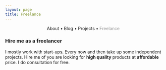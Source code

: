 ```yaml
---
layout: page
title: Freelance
---
```


<section>
	<div style="text-align: center;">
		<span class="hlink " onclick="window.location='/whoami/'">About</span> • 
		<span class="hlink " onclick="window.location='/whoami/blog'">Blog</span> • 
		<span class="hlink " onclick="window.location='/whoami/projects'">Projects</span> • 
		<span class="hlink " onclick="window.location='/whoami/freelance'" style="color: rgba(0, 0, 0, 0.4)">Freelance</span>
	</div>
	<div></div>
</section>


### Hire me as a freelancer

I mostly work with start-ups. Every now and then take up some independent projects. Hire me of you are looking for **high quality** products at **affordable** price. I do consultation for free.
